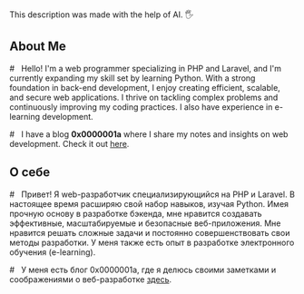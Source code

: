 This description was made with the help of AI. 🖐

## About Me

\# &nbsp; Hello! I'm a web programmer specializing in PHP and Laravel, and I'm currently expanding my skill set by learning Python. With a strong foundation in back-end development, I enjoy creating efficient, scalable, and secure web applications. I thrive on tackling complex problems and continuously improving my coding practices. I also have experience in e-learning development.

\# &nbsp; I have a blog **0x0000001a** where I share my notes and insights on web development. Check it out [here](https://0x0000001a.cbrwvy.ru).

## О себе

\# &nbsp; Привет! Я web-разработчик специализирующийся на PHP и Laravel. В настоящее время расширяю свой набор навыков, изучая Python. Имея прочную основу в разработке бэкенда, мне нравится создавать эффективные, масштабируемые и безопасные веб-приложения. Мне нравится решать сложные задачи и постоянно совершенствовать свои методы разработки. У меня также есть опыт в разработке электронного обучения (e-learning).

\# &nbsp; У меня есть блог 0x0000001a, где я делюсь своими заметками и соображениями о веб-разработке [здесь](https://0x0000001a.cbrwvy.ru).
